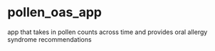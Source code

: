 # pollen_oas_app
app that takes in pollen counts across time and provides oral allergy syndrome recommendations

